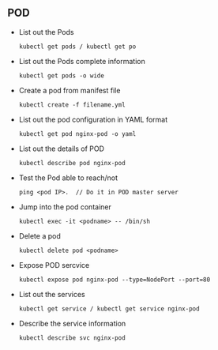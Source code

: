 ## POD

- List out the Pods

      kubectl get pods / kubectl get po
  
- List out the Pods complete information
  
      kubectl get pods -o wide
  
- Create a pod from manifest file
  
      kubectl create -f filename.yml
  
- List out the pod configuration in YAML format
  
  
      kubectl get pod nginx-pod -o yaml
  
- List out the details of POD
  
      kubectl describe pod nginx-pod
  
- Test the Pod able to reach/not
  
      ping <pod IP>.  // Do it in POD master server
  
- Jump into the pod container
      
      kubectl exec -it <podname> -- /bin/sh
  
- Delete a pod
   
      kubectl delete pod <podname>
  
- Expose POD sercvice 

      kubectl expose pod nginx-pod --type=NodePort --port=80
      
- List out the services

      kubectl get service / kubectl get service nginx-pod
      
- Describe the service information

      kubectl describe svc nginx-pod
